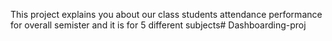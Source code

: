 This project explains you about our class students attendance performance for overall semister and it is for 5 different subjects# Dashboarding-proj
